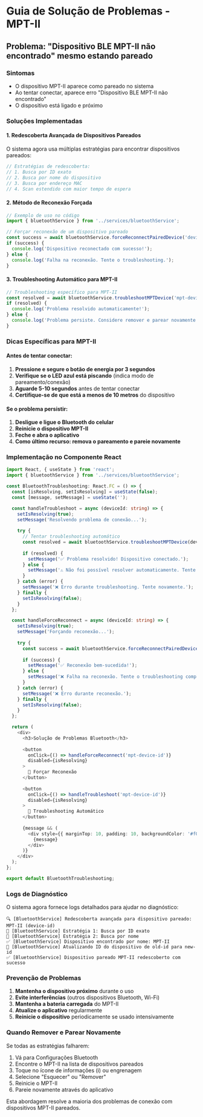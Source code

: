 # Guia de Solução de Problemas - MPT-II

## Problema: "Dispositivo BLE MPT-II não encontrado" mesmo estando pareado

### Sintomas
- O dispositivo MPT-II aparece como pareado no sistema
- Ao tentar conectar, aparece erro "Dispositivo BLE MPT-II não encontrado"
- O dispositivo está ligado e próximo

### Soluções Implementadas

#### 1. Redescoberta Avançada de Dispositivos Pareados

O sistema agora usa múltiplas estratégias para encontrar dispositivos pareados:

```typescript
// Estratégias de redescoberta:
// 1. Busca por ID exato
// 2. Busca por nome do dispositivo
// 3. Busca por endereço MAC
// 4. Scan estendido com maior tempo de espera
```

#### 2. Método de Reconexão Forçada

```typescript
// Exemplo de uso no código
import { bluetoothService } from '../services/bluetoothService';

// Forçar reconexão de um dispositivo pareado
const success = await bluetoothService.forceReconnectPairedDevice('device-id');
if (success) {
  console.log('Dispositivo reconectado com sucesso!');
} else {
  console.log('Falha na reconexão. Tente o troubleshooting.');
}
```

#### 3. Troubleshooting Automático para MPT-II

```typescript
// Troubleshooting específico para MPT-II
const resolved = await bluetoothService.troubleshootMPTDevice('mpt-device-id');
if (resolved) {
  console.log('Problema resolvido automaticamente!');
} else {
  console.log('Problema persiste. Considere remover e parear novamente.');
}
```

### Dicas Específicas para MPT-II

#### Antes de tentar conectar:
1. **Pressione e segure o botão de energia por 3 segundos**
2. **Verifique se o LED azul está piscando** (indica modo de pareamento/conexão)
3. **Aguarde 5-10 segundos** antes de tentar conectar
4. **Certifique-se de que está a menos de 10 metros** do dispositivo

#### Se o problema persistir:
1. **Desligue e ligue o Bluetooth do celular**
2. **Reinicie o dispositivo MPT-II**
3. **Feche e abra o aplicativo**
4. **Como último recurso: remova o pareamento e pareie novamente**

### Implementação no Componente React

```typescript
import React, { useState } from 'react';
import { bluetoothService } from '../services/bluetoothService';

const BluetoothTroubleshooting: React.FC = () => {
  const [isResolving, setIsResolving] = useState(false);
  const [message, setMessage] = useState('');

  const handleTroubleshoot = async (deviceId: string) => {
    setIsResolving(true);
    setMessage('Resolvendo problema de conexão...');
    
    try {
      // Tentar troubleshooting automático
      const resolved = await bluetoothService.troubleshootMPTDevice(deviceId);
      
      if (resolved) {
        setMessage('✅ Problema resolvido! Dispositivo conectado.');
      } else {
        setMessage('⚠️ Não foi possível resolver automaticamente. Tente as dicas manuais.');
      }
    } catch (error) {
      setMessage('❌ Erro durante troubleshooting. Tente novamente.');
    } finally {
      setIsResolving(false);
    }
  };

  const handleForceReconnect = async (deviceId: string) => {
    setIsResolving(true);
    setMessage('Forçando reconexão...');
    
    try {
      const success = await bluetoothService.forceReconnectPairedDevice(deviceId);
      
      if (success) {
        setMessage('✅ Reconexão bem-sucedida!');
      } else {
        setMessage('❌ Falha na reconexão. Tente o troubleshooting completo.');
      }
    } catch (error) {
      setMessage('❌ Erro durante reconexão.');
    } finally {
      setIsResolving(false);
    }
  };

  return (
    <div>
      <h3>Solução de Problemas Bluetooth</h3>
      
      <button 
        onClick={() => handleForceReconnect('mpt-device-id')}
        disabled={isResolving}
      >
        🔄 Forçar Reconexão
      </button>
      
      <button 
        onClick={() => handleTroubleshoot('mpt-device-id')}
        disabled={isResolving}
      >
        🔧 Troubleshooting Automático
      </button>
      
      {message && (
        <div style={{ marginTop: 10, padding: 10, backgroundColor: '#f0f0f0' }}>
          {message}
        </div>
      )}
    </div>
  );
};

export default BluetoothTroubleshooting;
```

### Logs de Diagnóstico

O sistema agora fornece logs detalhados para ajudar no diagnóstico:

```
🔍 [BluetoothService] Redescoberta avançada para dispositivo pareado: MPT-II (device-id)
📍 [BluetoothService] Estratégia 1: Busca por ID exato
📍 [BluetoothService] Estratégia 2: Busca por nome
✅ [BluetoothService] Dispositivo encontrado por nome: MPT-II
🔄 [BluetoothService] Atualizando ID do dispositivo de old-id para new-id
✅ [BluetoothService] Dispositivo pareado MPT-II redescoberto com sucesso
```

### Prevenção de Problemas

1. **Mantenha o dispositivo próximo** durante o uso
2. **Evite interferências** (outros dispositivos Bluetooth, Wi-Fi)
3. **Mantenha a bateria carregada** do MPT-II
4. **Atualize o aplicativo** regularmente
5. **Reinicie o dispositivo** periodicamente se usado intensivamente

### Quando Remover e Parear Novamente

Se todas as estratégias falharem:

1. Vá para Configurações Bluetooth
2. Encontre o MPT-II na lista de dispositivos pareados
3. Toque no ícone de informações (i) ou engrenagem
4. Selecione "Esquecer" ou "Remover"
5. Reinicie o MPT-II
6. Pareie novamente através do aplicativo

Esta abordagem resolve a maioria dos problemas de conexão com dispositivos MPT-II pareados.